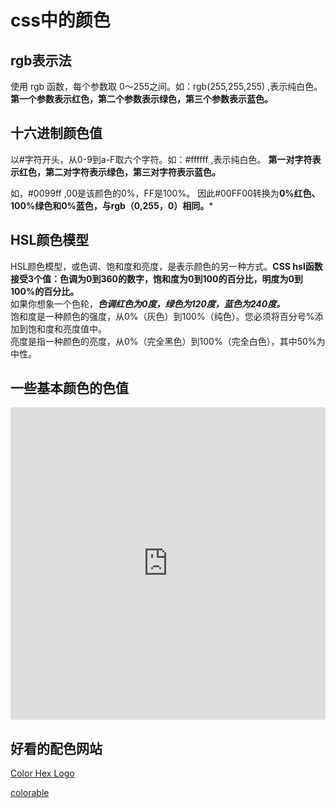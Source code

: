 # css中的颜色

## rgb表示法

使用 rgb 函数，每个参数取 0～255之间。如：rgb(255,255,255) ,表示纯白色。**第一个参数表示红色，第二个参数表示绿色，第三个参数表示蓝色。**

## 十六进制颜色值

以#字符开头，从0-9到a-F取六个字符。如：#ffffff ,表示纯白色。  **第一对字符表示红色，第二对字符表示绿色，第三对字符表示蓝色。**

如，#0099ff ,00是该颜色的0%，FF是100%。 因此#00FF00转换为**0%红色、100%绿色和0%蓝色，与rgb（0,255，0）相同。***

## HSL颜色模型

HSL颜色模型，或色调、饱和度和亮度，是表示颜色的另一种方式。**CSS hsl函数接受3个值：色调为0到360的数字，饱和度为0到100的百分比，明度为0到100%的百分比。**  
如果你想象一个色轮，***色调红色为0度，绿色为120度，蓝色为240度。***  
饱和度是一种颜色的强度，从0%（灰色）到100%（纯色）。您必须将百分号%添加到饱和度和亮度值中。  
亮度是指一种颜色的亮度，从0%（完全黑色）到100%（完全白色），其中50%为中性。

## 一些基本颜色的色值

<iframe src="https://codesandbox.io/embed/immutable-fire-swp3k6?fontsize=14&hidenavigation=1&theme=dark"
     style="width:100%; height:500px; border:0; border-radius: 4px; overflow:hidden;"
     title="immutable-fire-swp3k6"
     allow="accelerometer; ambient-light-sensor; camera; encrypted-media; geolocation; gyroscope; hid; microphone; midi; payment; usb; vr; xr-spatial-tracking"
     sandbox="allow-forms allow-modals allow-popups allow-presentation allow-same-origin allow-scripts"
   ></iframe>

## 好看的配色网站

[Color Hex Logo](https://www.color-hex.com/)

[colorable](https://colorable.jxnblk.com/)

